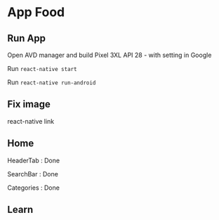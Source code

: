 # App Food

## Run App

Open AVD manager and build Pixel 3XL API 28 - with setting in Google

Run `react-native start`

Run `react-native run-android`

## Fix image

react-native link

## Home

HeaderTab : Done

SearchBar : Done

Categories : Done

## Learn
